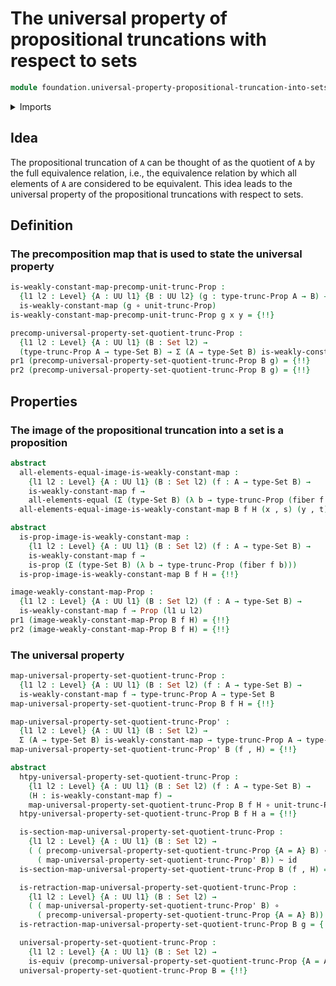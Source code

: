 # The universal property of propositional truncations with respect to sets

```agda
module foundation.universal-property-propositional-truncation-into-sets where
```

<details><summary>Imports</summary>

```agda
open import foundation.action-on-identifications-functions
open import foundation.dependent-pair-types
open import foundation.function-extensionality
open import foundation.propositional-truncations
open import foundation.universe-levels
open import foundation.weakly-constant-maps

open import foundation-core.equivalences
open import foundation-core.fibers-of-maps
open import foundation-core.function-types
open import foundation-core.homotopies
open import foundation-core.identity-types
open import foundation-core.propositions
open import foundation-core.sets
open import foundation-core.subtypes
```

</details>

## Idea

The propositional truncation of `A` can be thought of as the quotient of `A` by
the full equivalence relation, i.e., the equivalence relation by which all
elements of `A` are considered to be equivalent. This idea leads to the
universal property of the propositional truncations with respect to sets.

## Definition

### The precomposition map that is used to state the universal property

```agda
is-weakly-constant-map-precomp-unit-trunc-Prop :
  {l1 l2 : Level} {A : UU l1} {B : UU l2} (g : type-trunc-Prop A → B) →
  is-weakly-constant-map (g ∘ unit-trunc-Prop)
is-weakly-constant-map-precomp-unit-trunc-Prop g x y = {!!}

precomp-universal-property-set-quotient-trunc-Prop :
  {l1 l2 : Level} {A : UU l1} (B : Set l2) →
  (type-trunc-Prop A → type-Set B) → Σ (A → type-Set B) is-weakly-constant-map
pr1 (precomp-universal-property-set-quotient-trunc-Prop B g) = {!!}
pr2 (precomp-universal-property-set-quotient-trunc-Prop B g) = {!!}
```

## Properties

### The image of the propositional truncation into a set is a proposition

```agda
abstract
  all-elements-equal-image-is-weakly-constant-map :
    {l1 l2 : Level} {A : UU l1} (B : Set l2) (f : A → type-Set B) →
    is-weakly-constant-map f →
    all-elements-equal (Σ (type-Set B) (λ b → type-trunc-Prop (fiber f b)))
  all-elements-equal-image-is-weakly-constant-map B f H (x , s) (y , t) = {!!}

abstract
  is-prop-image-is-weakly-constant-map :
    {l1 l2 : Level} {A : UU l1} (B : Set l2) (f : A → type-Set B) →
    is-weakly-constant-map f →
    is-prop (Σ (type-Set B) (λ b → type-trunc-Prop (fiber f b)))
  is-prop-image-is-weakly-constant-map B f H = {!!}

image-weakly-constant-map-Prop :
  {l1 l2 : Level} {A : UU l1} (B : Set l2) (f : A → type-Set B) →
  is-weakly-constant-map f → Prop (l1 ⊔ l2)
pr1 (image-weakly-constant-map-Prop B f H) = {!!}
pr2 (image-weakly-constant-map-Prop B f H) = {!!}
```

### The universal property

```agda
map-universal-property-set-quotient-trunc-Prop :
  {l1 l2 : Level} {A : UU l1} (B : Set l2) (f : A → type-Set B) →
  is-weakly-constant-map f → type-trunc-Prop A → type-Set B
map-universal-property-set-quotient-trunc-Prop B f H = {!!}

map-universal-property-set-quotient-trunc-Prop' :
  {l1 l2 : Level} {A : UU l1} (B : Set l2) →
  Σ (A → type-Set B) is-weakly-constant-map → type-trunc-Prop A → type-Set B
map-universal-property-set-quotient-trunc-Prop' B (f , H) = {!!}

abstract
  htpy-universal-property-set-quotient-trunc-Prop :
    {l1 l2 : Level} {A : UU l1} (B : Set l2) (f : A → type-Set B) →
    (H : is-weakly-constant-map f) →
    map-universal-property-set-quotient-trunc-Prop B f H ∘ unit-trunc-Prop ~ f
  htpy-universal-property-set-quotient-trunc-Prop B f H a = {!!}

  is-section-map-universal-property-set-quotient-trunc-Prop :
    {l1 l2 : Level} {A : UU l1} (B : Set l2) →
    ( ( precomp-universal-property-set-quotient-trunc-Prop {A = A} B) ∘
      ( map-universal-property-set-quotient-trunc-Prop' B)) ~ id
  is-section-map-universal-property-set-quotient-trunc-Prop B (f , H) = {!!}

  is-retraction-map-universal-property-set-quotient-trunc-Prop :
    {l1 l2 : Level} {A : UU l1} (B : Set l2) →
    ( ( map-universal-property-set-quotient-trunc-Prop' B) ∘
      ( precomp-universal-property-set-quotient-trunc-Prop {A = A} B)) ~ id
  is-retraction-map-universal-property-set-quotient-trunc-Prop B g = {!!}

  universal-property-set-quotient-trunc-Prop :
    {l1 l2 : Level} {A : UU l1} (B : Set l2) →
    is-equiv (precomp-universal-property-set-quotient-trunc-Prop {A = A} B)
  universal-property-set-quotient-trunc-Prop B = {!!}
```
